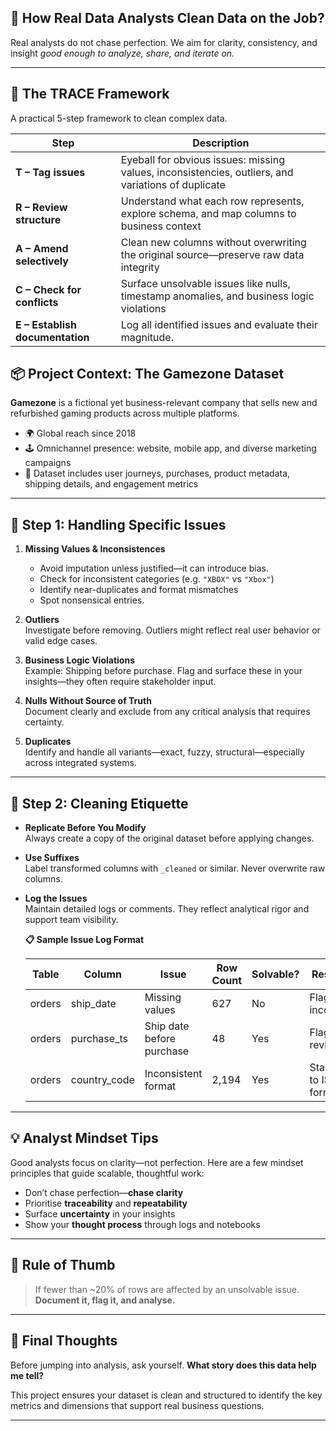 ## 🧼 How Real Data Analysts Clean Data on the Job?

Real analysts do not chase perfection. We aim for clarity, consistency, and insight *good enough to analyze, share, and iterate on.*

---

## 🧱 The TRACE Framework
A practical 5-step framework to clean complex data. 

| Step | Description |
|------|-------------|
| **T – Tag issues** | Eyeball for obvious issues: missing values, inconsistencies, outliers, and variations of duplicate|
| **R – Review structure** | Understand what each row represents, explore schema, and map columns to business context |
| **A – Amend selectively** | Clean new columns without overwriting the original source—preserve raw data integrity |
| **C – Check for conflicts** | Surface unsolvable issues like nulls, timestamp anomalies, and business logic violations |
| **E – Establish documentation** | Log all identified issues and evaluate their magnitude.|

## 📦 Project Context: The Gamezone Dataset

**Gamezone** is a fictional yet business-relevant company that sells new and refurbished gaming products across multiple platforms.

- 🌍 Global reach since 2018  
- 🕹 Omnichannel presence: website, mobile app, and diverse marketing campaigns  
- 🎯 Dataset includes user journeys, purchases, product metadata, shipping details, and engagement metrics

---

## 🧩 Step 1: Handling Specific Issues

1. **Missing Values & Inconsistences**  
   - Avoid imputation unless justified—it can introduce bias.
   - Check for inconsistent categories (e.g. `"XBOX"` vs `"Xbox"`)
   - Identify near-duplicates and format mismatches
   - Spot nonsensical entries.

2. **Outliers**  
   Investigate before removing. Outliers might reflect real user behavior or valid edge cases.

3. **Business Logic Violations**  
   Example: Shipping before purchase. Flag and surface these in your insights—they often require stakeholder input.

4. **Nulls Without Source of Truth**  
   Document clearly and exclude from any critical analysis that requires certainty.

5. **Duplicates**  
   Identify and handle all variants—exact, fuzzy, structural—especially across integrated systems.
   

---

## 🧼 Step 2: Cleaning Etiquette

- **Replicate Before You Modify**  
  Always create a copy of the original dataset before applying changes.

- **Use Suffixes**  
  Label transformed columns with `_cleaned` or similar. Never overwrite raw columns.

- **Log the Issues**  
  Maintain detailed logs or comments. They reflect analytical rigor and support team visibility.
  
   **📋 Sample Issue Log Format**

   | Table  | Column       | Issue                        | Row Count | Solvable? | Resolution                 |
   |--------|--------------|------------------------------|-----------|-----------|----------------------------|
   | orders | ship_date    | Missing values               | 627       | No        | Flag as incomplete         |
   | orders | purchase_ts  | Ship date before purchase    | 48        | Yes       | Flag for review            |
   | orders | country_code | Inconsistent format          | 2,194     | Yes       | Standardise to ISO format  |

---

## 💡 Analyst Mindset Tips

Good analysts focus on clarity—not perfection. Here are a few mindset principles that guide scalable, thoughtful work:

- Don’t chase perfection—**chase clarity**
- Prioritise **traceability** and **repeatability**
- Surface **uncertainty** in your insights
- Show your **thought process** through logs and notebooks

---

## 📌 Rule of Thumb

> If fewer than ~20% of rows are affected by an unsolvable issue. **Document it, flag it, and analyse.**

---
## 🧠 Final Thoughts

Before jumping into analysis, ask yourself. **What story does this data help me tell?**

This project ensures your dataset is clean and structured to identify the key metrics and dimensions that support real business questions.

---
